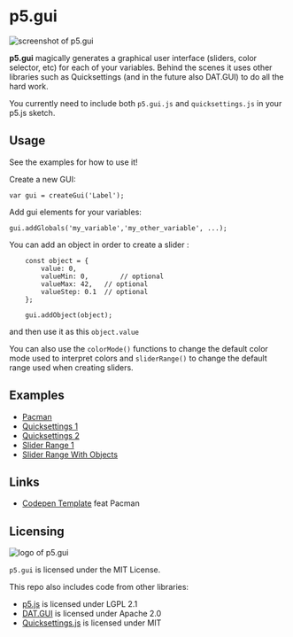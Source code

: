 # p5.gui

![screenshot of p5.gui](p5_gui_screenshot.png)  

**p5.gui** magically generates a graphical user interface (sliders, color selector, etc) for each of your variables. Behind the scenes it uses other libraries such as Quicksettings (and in the future also DAT.GUI) to do all the hard work.

You currently need to include both `p5.gui.js` and `quicksettings.js` in your p5.js sketch.

## Usage

See the examples for how to use it!

Create a new GUI:

	var gui = createGui('Label');

Add gui elements for your variables:  

	gui.addGlobals('my_variable','my_other_variable', ...);

You can add an object in order to create a slider :

		const object = {
			value: 0,
			valueMin: 0, 		// optional
			valueMax: 42, 	// optional
			valueStep: 0.1 	// optional
		};

		gui.addObject(object);

and then use it as this  `object.value`


You can also use the `colorMode()` functions to change the default color mode used to interpret colors and `sliderRange()` to change the default range used when creating sliders.

## Examples
* [Pacman](https://bitcraftlab.github.io/p5.gui/examples/pacman/)
* [Quicksettings 1](https://bitcraftlab.github.io/p5.gui/examples/quicksettings-1/)
* [Quicksettings 2](https://bitcraftlab.github.io/p5.gui/examples/quicksettings-2/)
* [Slider Range 1](https://bitcraftlab.github.io/p5.gui/examples/slider-range-1/)
* [Slider Range With Objects](https://bitcraftlab.github.io/p5.gui/examples/slider-range-3/)

## Links
* [Codepen Template](https://codepen.io/bitcraftlab/pen/GNKmGg) feat Pacman

## Licensing

![logo of p5.gui](p5_gui_logo.png)  

`p5.gui` is licensed under the MIT License.

This repo also includes code from other libraries:  
* [p5.js](https://github.com/processing/p5.js) is licensed under LGPL 2.1
* [DAT.GUI](https://github.com/dataarts/dat.gui) is licensed under Apache 2.0
* [Quicksettings.js](https://github.com/bit101/quicksettings) is licensed under MIT
